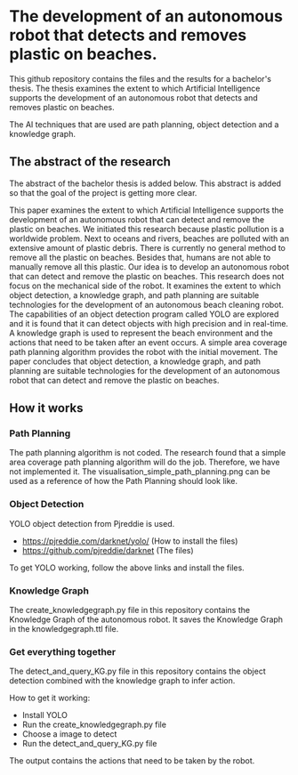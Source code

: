# The development of an autonomous robot that detects and removes plastic on beaches.

This github repository contains the files and the results for a bachelor's thesis. The thesis examines the extent to which Artificial Intelligence supports the development of an autonomous robot that detects and removes plastic on beaches.

The AI techniques that are used are path planning, object detection and a knowledge graph.

## The abstract of the research
The abstract of the bachelor thesis is added below. This abstract is added so that the goal of the project is getting more clear.

This paper examines the extent to which Artificial Intelligence supports the development of an autonomous robot that can detect and remove the plastic on beaches. We initiated this research because plastic pollution is a worldwide problem. Next to oceans and rivers, beaches are polluted with an extensive amount of plastic debris. There is currently no general method to remove all the plastic on beaches. Besides that, humans are not able to manually remove all this plastic. Our idea is to develop an autonomous robot that can detect and remove the plastic on beaches. This research does not focus on the mechanical side of the robot. It examines the extent to which object detection, a knowledge graph, and path planning are suitable technologies for the development of an autonomous beach cleaning robot. The capabilities of an object detection program called YOLO are explored and it is found that it can detect objects with high precision and in real-time. A knowledge graph is used to represent the beach environment and the actions that need to be taken after an event occurs. A simple area coverage path planning algorithm provides the robot with the initial movement. The paper concludes that object detection, a knowledge graph, and path planning are suitable technologies for the development of an autonomous robot that can detect and remove the plastic on beaches.

## How it works

### Path Planning
The path planning algorithm is not coded. The research found that a simple area coverage path planning algorithm will do the job. Therefore, we have not implemented it. The visualisation_simple_path_planning.png can be used as a reference of how the Path Planning should look like.

### Object Detection
YOLO object detection from Pjreddie is used.
- https://pjreddie.com/darknet/yolo/ (How to install the files)
- https://github.com/pjreddie/darknet (The files)

To get YOLO working, follow the above links and install the files.

### Knowledge Graph
The create_knowledgegraph.py file in this repository contains the Knowledge Graph of the autonomous robot.
It saves the Knowledge Graph in the knowledgegraph.ttl file.

### Get everything together
The detect_and_query_KG.py file in this repository contains the object detection combined with the knowledge graph to infer action.

How to get it working:
- Install YOLO
- Run the create_knowledgegraph.py file
- Choose a image to detect
- Run the detect_and_query_KG.py file

The output contains the actions that need to be taken by the robot.
